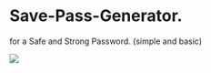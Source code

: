 # Save-Pass-Generator.
for a Safe and Strong Password.
(simple and basic)

![](https://media.discordapp.net/attachments/776070571799740486/1032337379656224891/unknown.png?width=920&height=616)
